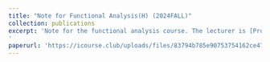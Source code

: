 ```yaml
---
title: "Note for Functional Analysis(H) (2024FALL)"
collection: publications
excerpt: 'Note for the functional analysis course. The lecturer is [Prof. Huang Wen](https://faculty.ustc.edu.cn/huangwen1). Coverage: Chap 1-3 of the textbook by Zhang Gongqing
'
paperurl: 'https://icourse.club/uploads/files/83794b785e90753754162ce4742f92362ed25420.pdf'
---
```

